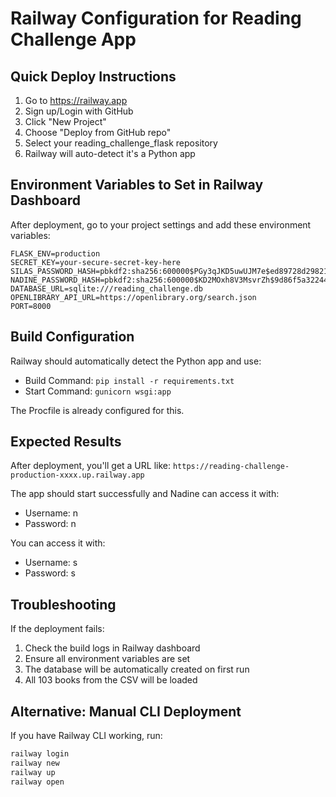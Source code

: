 # Railway Configuration for Reading Challenge App

## Quick Deploy Instructions

1. Go to https://railway.app
2. Sign up/Login with GitHub
3. Click "New Project" 
4. Choose "Deploy from GitHub repo"
5. Select your reading_challenge_flask repository
6. Railway will auto-detect it's a Python app

## Environment Variables to Set in Railway Dashboard

After deployment, go to your project settings and add these environment variables:

```
FLASK_ENV=production
SECRET_KEY=your-secure-secret-key-here
SILAS_PASSWORD_HASH=pbkdf2:sha256:600000$PGy3qJKD5uwUJM7e$ed89728d2982108cafbbcb10e56687bf09740ea8076ae651f9652bf4c223783f
NADINE_PASSWORD_HASH=pbkdf2:sha256:600000$KD2MOxh8V3MsvrZh$9d86f5a32244b84a3fa120417b1a3e9082848ba8bfaa8ebe35d1a03e2e250a7f
DATABASE_URL=sqlite:///reading_challenge.db
OPENLIBRARY_API_URL=https://openlibrary.org/search.json
PORT=8000
```

## Build Configuration

Railway should automatically detect the Python app and use:
- Build Command: `pip install -r requirements.txt`
- Start Command: `gunicorn wsgi:app`

The Procfile is already configured for this.

## Expected Results

After deployment, you'll get a URL like:
`https://reading-challenge-production-xxxx.up.railway.app`

The app should start successfully and Nadine can access it with:
- Username: n
- Password: n

You can access it with:
- Username: s  
- Password: s

## Troubleshooting

If the deployment fails:
1. Check the build logs in Railway dashboard
2. Ensure all environment variables are set
3. The database will be automatically created on first run
4. All 103 books from the CSV will be loaded

## Alternative: Manual CLI Deployment

If you have Railway CLI working, run:
```bash
railway login
railway new
railway up
railway open
```
